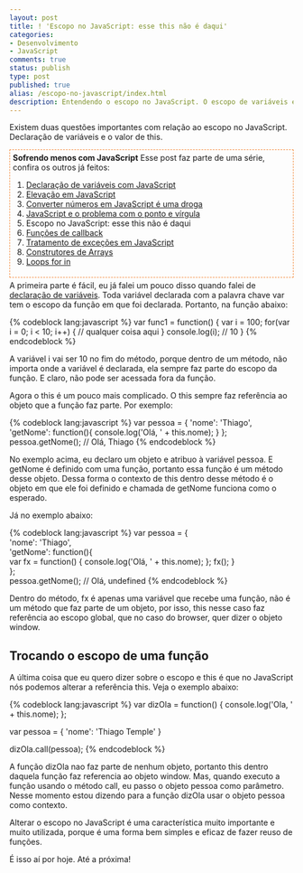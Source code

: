 ```yaml
---
layout: post
title: ! 'Escopo no JavaScript: esse this não é daqui'
categories:
- Desenvolvimento
- JavaScript
comments: true
status: publish
type: post
published: true
alias: /escopo-no-javascript/index.html
description: Entendendo o escopo no JavaScript. O escopo de variáveis é a função, mas o escopo no JavaScript de this pode variar de acordo com o contexto desejado.
---
```

Existem duas questões importantes com relação ao escopo no JavaScript.  Declaração de variáveis e o valor de this.
<div style="margin: 5px 0px; border: #f48432 1px dashed; padding: 5px;"><strong>Sofrendo menos com JavaScript</strong>
Esse post faz parte de uma série, confira os outros já feitos:
<ol>
	<li><a href="/blog/2012/10/25/declarao-de-variveis-com-javascript/">Declaração de variáveis com JavaScript</a></li>
	<li><a href="/blog/2012/11/05/elevao-em-javascript/">Elevação em JavaScript</a></li>
	<li><a href="/blog/2012/11/12/converter-numeros-em-javascript-e-uma-droga/">Converter números em JavaScript é uma droga</a></li>
	<li><a href="/blog/2012/11/21/javascript-ponto-virgula/">JavaScript e o problema com o ponto e vírgula</a></li>
	<li>Escopo no JavaScript: esse this não é daqui</li>
	<li><a href="/blog/2012/12/05/funes-de-callback-no-javascript/">Funções de callback</a></li>
	<li><a href="/blog/2012/12/14/tratamento-de-excecoes-em-javascript/">Tratamento de exceções em JavaScript</a></li>
	<li><a href="/blog/2013/02/18/construtores-de-arrays-do-javascript/">Construtores de Arrays</a></li>
	<li><a href="/blog/2013/03/11/loops-for-in-no-javascript/">Loops for in</a></li>
</ol>
</div>
A primeira parte é fácil, eu já falei um pouco disso quando falei de <a href="/blog/2012/10/25/declarao-de-variveis-com-javascript/">declaração de variáveis</a>. Toda variável declarada com a palavra chave var tem o escopo da função em que foi declarada. Portanto, na função abaixo:

{% codeblock lang:javascript %}
var func1 = function() { 
    var i = 100; 
    for(var i = 0; i < 10; i++) { 
        // qualquer coisa aqui 
    } 
    console.log(i); // 10 
}
{% endcodeblock %}

A variável i vai ser 10 no fim do método, porque dentro de um método, não importa onde a variável é declarada, ela sempre faz parte do escopo da função. E claro, não pode ser acessada fora da função.

Agora o this é um pouco mais complicado. O this sempre faz referência ao objeto que a função faz parte. Por exemplo:

{% codeblock lang:javascript %}
var pessoa = { 
    'nome': 'Thiago', 
    'getNome': function(){ 
        console.log('Olá, ' + this.nome); 
    } 
}; 
pessoa.getNome(); // Olá, Thiago
{% endcodeblock %}

No exemplo acima, eu declaro um objeto e atribuo à variável pessoa. E getNome é definido com uma função, portanto essa função é um método desse objeto. Dessa forma o contexto de this dentro desse método é o objeto em que ele foi definido e chamada de getNome funciona como o esperado.

Já no exemplo abaixo:

{% codeblock lang:javascript %}
var pessoa = {  
    'nome': 'Thiago',  
    'getNome': function(){  
        var fx = function() { 
            console.log('Olá, ' + this.nome); 
        }; 
        fx(); 
    }  
};  
pessoa.getNome(); // Olá, undefined
{% endcodeblock %}

Dentro do método, fx é apenas uma variável que recebe uma função, não é um método que faz parte de um objeto, por isso, this nesse caso faz referência ao escopo global, que no caso do browser, quer dizer o objeto window.
<h2>Trocando o escopo de uma função</h2>
A última coisa que eu quero dizer sobre o escopo e this é que no JavaScript nós podemos alterar a referência this. Veja o exemplo abaixo:

{% codeblock lang:javascript %}
var dizOla = function() { 
    console.log('Ola, ' + this.nome); 
}; 

var pessoa = { 
    'nome': 'Thiago Temple' 
} 

dizOla.call(pessoa);
{% endcodeblock %}

A função dizOla nao faz parte de nenhum objeto, portanto this dentro daquela função faz referencia ao objeto window. Mas, quando executo a função usando o método call, eu passo o objeto pessoa como parâmetro. Nesse momento estou dizendo para a função dizOla usar o objeto pessoa como contexto.

Alterar o escopo no JavaScript é uma característica muito importante e muito utilizada, porque é uma forma bem simples e eficaz de fazer reuso de funções.

É isso aí por hoje. Até a próxima!
